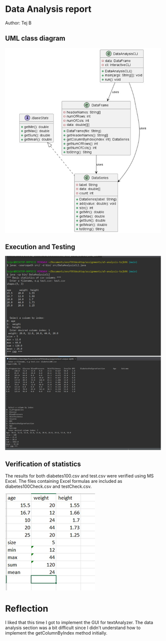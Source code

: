 # Data Analysis report
Author: Tej B

## UML class diagram
![image3](dataAnalysisSS/dataAnalysisUML.jpg)
## Execution and Testing
![image](dataAnalysisSS/test1.jpg)
![image2](dataAnalysisSS/test2.jpg)
## Verification of statistics
The results for both diabetes100.csv and test.csv were verified using MS Excel. The files containing Excel formulas are included as diabetes100Check.csv and testCheck.csv.

![image4](dataAnalysisSS/check.jpg)
# Reflection

I liked that this time I got to implement the GUI for textAnalyzer. The data analysis section was a bit difficult since I didn't understand how to implement the getColumnByIndex method initially.